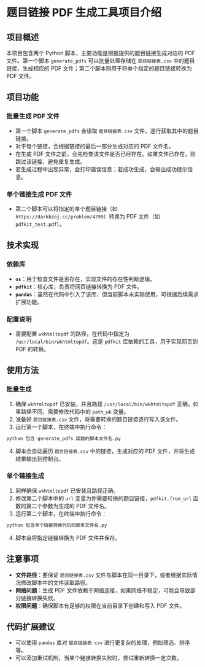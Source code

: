 # 题目链接 PDF 生成工具项目介绍

## 项目概述
本项目包含两个 Python 脚本，主要功能是根据提供的题目链接生成对应的 PDF 文件。第一个脚本 `generate_pdfs` 可以批量处理存储在 `题目链接表.csv` 中的题目链接，生成相应的 PDF 文件；第二个脚本则用于将单个指定的题目链接转换为 PDF 文件。

## 项目功能
### 批量生成 PDF 文件
- 第一个脚本 `generate_pdfs` 会读取 `题目链接表.csv` 文件，逐行获取其中的题目链接。
- 对于每个链接，会根据链接的最后一部分生成对应的 PDF 文件名。
- 在生成 PDF 文件之前，会先检查该文件是否已经存在。如果文件已存在，则跳过该链接，避免重复生成。
- 若生成过程中出现异常，会打印错误信息；若成功生成，会输出成功提示信息。

### 单个链接生成 PDF 文件
- 第二个脚本可以将指定的单个题目链接（如 `https://darkbzoj.cc/problem/4799`）转换为 PDF 文件（如 `pdfkit_test.pdf`）。

## 技术实现
### 依赖库
- **`os`**：用于检查文件是否存在，实现文件的存在性判断逻辑。
- **`pdfkit`**：核心库，负责将网页链接转换为 PDF 文件。
- **`pandas`**：虽然在代码中引入了该库，但当前脚本未实际使用，可根据后续需求扩展功能。

### 配置说明
- 需要配置 `wkhtmltopdf` 的路径，在代码中指定为 `/usr/local/bin/wkhtmltopdf`。这是 `pdfkit` 库依赖的工具，用于实现网页到 PDF 的转换。

## 使用方法
### 批量生成
1. 确保 `wkhtmltopdf` 已安装，并且路径 `/usr/local/bin/wkhtmltopdf` 正确。如果路径不同，需要修改代码中的 `path_wk` 变量。
2. 准备好 `题目链接表.csv` 文件，将需要转换的题目链接逐行写入该文件。
3. 运行第一个脚本，在终端中执行命令：
```bash
python 包含 generate_pdfs 函数的脚本文件名.py
```
4. 脚本会自动遍历 `题目链接表.csv` 中的链接，生成对应的 PDF 文件，并将生成结果输出到控制台。

### 单个链接生成
1. 同样确保 `wkhtmltopdf` 已安装且路径正确。
2. 修改第二个脚本中的 `url` 变量为你需要转换的题目链接，`pdfkit.from_url` 函数的第二个参数为生成的 PDF 文件名。
3. 运行第二个脚本，在终端中执行命令：
```bash
python 包含单个链接转换代码的脚本文件名.py
```
4. 脚本会将指定链接转换为 PDF 文件并保存。

## 注意事项
- **文件路径**：要保证 `题目链接表.csv` 文件与脚本在同一目录下，或者根据实际情况修改脚本中的文件读取路径。
- **网络问题**：生成 PDF 文件依赖于网络连接，如果网络不稳定，可能会导致部分链接转换失败。
- **权限问题**：确保脚本有足够的权限在当前目录下创建和写入 PDF 文件。

## 代码扩展建议
- 可以使用 `pandas` 库对 `题目链接表.csv` 进行更复杂的处理，例如筛选、排序等。
- 可以添加重试机制，当某个链接转换失败时，尝试重新转换一定次数。 
